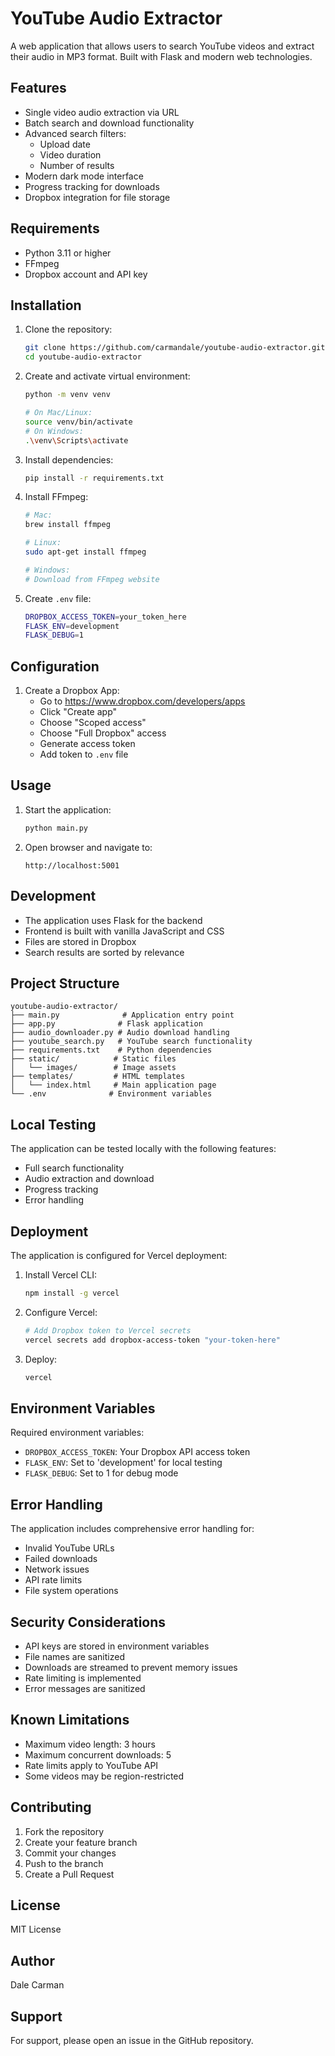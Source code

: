 # YouTube Audio Extractor

A web application that allows users to search YouTube videos and extract their audio in MP3 format. Built with Flask and modern web technologies.

## Features

- Single video audio extraction via URL
- Batch search and download functionality
- Advanced search filters:
  - Upload date
  - Video duration
  - Number of results
- Modern dark mode interface
- Progress tracking for downloads
- Dropbox integration for file storage

## Requirements

- Python 3.11 or higher
- FFmpeg
- Dropbox account and API key

## Installation

1. Clone the repository:
   ```bash
   git clone https://github.com/carmandale/youtube-audio-extractor.git
   cd youtube-audio-extractor
   ```

2. Create and activate virtual environment:
   ```bash
   python -m venv venv

   # On Mac/Linux:
   source venv/bin/activate
   # On Windows:
   .\venv\Scripts\activate
   ```

3. Install dependencies:
   ```bash
   pip install -r requirements.txt
   ```

4. Install FFmpeg:
   ```bash
   # Mac:
   brew install ffmpeg

   # Linux:
   sudo apt-get install ffmpeg

   # Windows:
   # Download from FFmpeg website
   ```

5. Create `.env` file:
   ```bash
   DROPBOX_ACCESS_TOKEN=your_token_here
   FLASK_ENV=development
   FLASK_DEBUG=1
   ```

## Configuration

1. Create a Dropbox App:
   - Go to https://www.dropbox.com/developers/apps
   - Click "Create app"
   - Choose "Scoped access"
   - Choose "Full Dropbox" access
   - Generate access token
   - Add token to `.env` file

## Usage

1. Start the application:
   ```bash
   python main.py
   ```

2. Open browser and navigate to:
   ```
   http://localhost:5001
   ```

## Development

- The application uses Flask for the backend
- Frontend is built with vanilla JavaScript and CSS
- Files are stored in Dropbox
- Search results are sorted by relevance

## Project Structure

```
youtube-audio-extractor/
├── main.py              # Application entry point
├── app.py              # Flask application
├── audio_downloader.py # Audio download handling
├── youtube_search.py   # YouTube search functionality
├── requirements.txt    # Python dependencies
├── static/            # Static files
│   └── images/        # Image assets
├── templates/         # HTML templates
│   └── index.html     # Main application page
└── .env              # Environment variables
```

## Local Testing

The application can be tested locally with the following features:
- Full search functionality
- Audio extraction and download
- Progress tracking
- Error handling

## Deployment

The application is configured for Vercel deployment:

1. Install Vercel CLI:
   ```bash
   npm install -g vercel
   ```

2. Configure Vercel:
   ```bash
   # Add Dropbox token to Vercel secrets
   vercel secrets add dropbox-access-token "your-token-here"
   ```

3. Deploy:
   ```bash
   vercel
   ```

## Environment Variables

Required environment variables:
- `DROPBOX_ACCESS_TOKEN`: Your Dropbox API access token
- `FLASK_ENV`: Set to 'development' for local testing
- `FLASK_DEBUG`: Set to 1 for debug mode

## Error Handling

The application includes comprehensive error handling for:
- Invalid YouTube URLs
- Failed downloads
- Network issues
- API rate limits
- File system operations

## Security Considerations

- API keys are stored in environment variables
- File names are sanitized
- Downloads are streamed to prevent memory issues
- Rate limiting is implemented
- Error messages are sanitized

## Known Limitations

- Maximum video length: 3 hours
- Maximum concurrent downloads: 5
- Rate limits apply to YouTube API
- Some videos may be region-restricted

## Contributing

1. Fork the repository
2. Create your feature branch
3. Commit your changes
4. Push to the branch
5. Create a Pull Request

## License

MIT License

## Author

Dale Carman

## Support

For support, please open an issue in the GitHub repository.